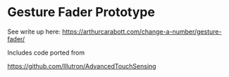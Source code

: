 # Gesture Fader Prototype

See write up here: https://arthurcarabott.com/change-a-number/gesture-fader/

Includes code ported from 

https://github.com/Illutron/AdvancedTouchSensing
